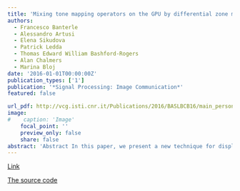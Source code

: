 ```yaml
---
title: 'Mixing tone mapping operators on the GPU by differential zone mapping based on psychophysical experiments'
authors:
  - Francesco Banterle
  - Alessandro Artusi
  - Elena Sikudova
  - Patrick Ledda
  - Thomas Edward William Bashford-Rogers
  - Alan Chalmers
  - Marina Bloj
date: '2016-01-01T00:00:00Z'
publication_types: ['1']
publication: '*Signal Processing: Image Communication*'
featured: false

url_pdf: http://vcg.isti.cnr.it/Publications/2016/BASLBCB16/main_personal.pdf
image:
#    caption: 'Image'
    focal_point: ''
    preview_only: false
    share: false
abstract: 'Abstract In this paper, we present a new technique for displaying High Dynamic Range (HDR) images on Low Dynamic Range (LDR) displays in an efficient way on the GPU. The described process has three stages. First, the input image is segmented into luminance zones. Second, the tone mapping operator (TMO) that performs better in each zone is automatically selected. Finally, the resulting tone mapping (TM) outputs for each zone are merged, generating the final LDR output image. To establish the TMO that performs better in each luminance zone we conducted a preliminary psychophysical experiment using a set of HDR images and six different TMOs. We validated our composite technique on several (new) HDR images and conducted a further psychophysical experiment, using an HDR display as the reference, that establishes the advantages of our hybrid three-stage approach over a traditional individual TMO. Finally, we present a GPU version, which is perceptually equal to the standard version but with much improved computational performance.     Link to the official publication.          The source code of this method is part of the HDR Toolbox and it is implemented in the function BanterleTMO.m.'
---
```

[Link](https://www.sciencedirect.com/science/article/pii/S0923596516301308)

[The source code](https://github.com/banterle/HDR_Toolbox)

